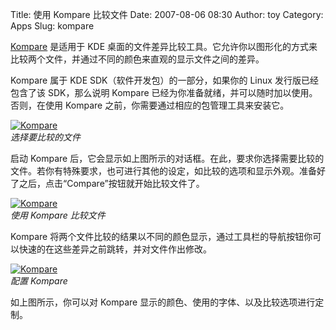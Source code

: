 Title: 使用 Kompare 比较文件
Date: 2007-08-06 08:30
Author: toy
Category: Apps
Slug: kompare

[Kompare](http://www.caffeinated.me.uk/kompare/) 是适用于 KDE
桌面的文件差异比较工具。它允许你以图形化的方式来比较两个文件，并通过不同的颜色来直观的显示文件之间的差异。

Kompare 属于 KDE SDK（软件开发包）的一部分，如果你的 Linux
发行版已经包含了该 SDK，那么说明 Kompare
已经为你准备就绪，并可以随时加以使用。否则，在使用 Kompare
之前，你需要通过相应的包管理工具来安装它。

[![Kompare](http://i.linuxtoy.org/i/2007/08/kompare-files_s.jpg)](http://i.linuxtoy.org/i/2007/08/kompare-files.jpg)  
*选择要比较的文件*

启动 Kompare
后，它会显示如上图所示的对话框。在此，要求你选择需要比较的文件。若你有特殊要求，也可进行其他的设定，如比较的选项和显示外观。准备好了之后，点击“Compare”按钮就开始比较文件了。

[![Kompare](http://i.linuxtoy.org/i/2007/08/kompare_s.jpg)](http://i.linuxtoy.org/i/2007/08/kompare.jpg)  
*使用 Kompare 比较文件*

Kompare
将两个文件比较的结果以不同的颜色显示，通过工具栏的导航按钮你可以快速的在这些差异之前跳转，并对文件作出修改。

[![Kompare](http://i.linuxtoy.org/i/2007/08/kompare-preferences_s.jpg)](http://i.linuxtoy.org/i/2007/08/kompare-preferences.jpg)  
*配置 Kompare*

如上图所示，你可以对 Kompare
显示的颜色、使用的字体、以及比较选项进行定制。
